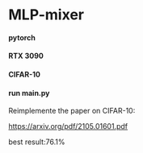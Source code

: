 # MLP-mixer

#### pytorch 
#### RTX 3090
#### CIFAR-10
#### run main.py

Reimplemente the paper on CIFAR-10:  
 
 https://arxiv.org/pdf/2105.01601.pdf

best result:76.1%
